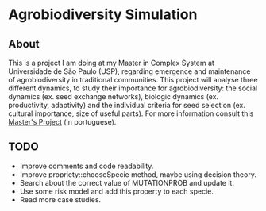 # Agrobiodiversity Simulation

## About
This is a project I am doing at my Master in Complex System at Universidade de São Paulo (USP), regarding emergence and maintenance of agrobiodiversity in traditional communities. This project will analyse three different dynamics, to study their importance for agrobiodiversity: the social dynamics (ex. seed exchange networks), biologic dynamics (ex. productivity, adaptivity) and the individual criteria for seed selection (ex. cultural importance, size of useful parts). For more information consult this [Master's Project](Masters_Project.pdf) (in portuguese).

## TODO
- Improve comments and code readability.
- Improve propriety::chooseSpecie method, maybe using decision theory.
- Search about the correct value of MUTATIONPROB and update it.
- Use some risk model and add this property to each specie.
- Read more case studies.
